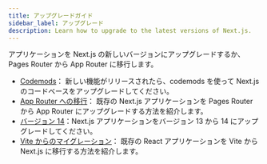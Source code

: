```yaml
---
title: アップグレードガイド
sidebar_label: アップグレード
description: Learn how to upgrade to the latest versions of Next.js.
---
```


アプリケーションを Next.js の新しいバージョンにアップグレードするか、Pages Router から App Router に移行します。

- [Codemods](/docs/app-router/building-your-application/upgrading/codemods)： 新しい機能がリリースされたら、codemods を使って Next.js のコードベースをアップグレードしてください。
- [App Router への移行](/docs/app-router/building-your-application/upgrading/app-router-migration)： 既存の Next.js アプリケーションを Pages Router から App Router にアップグレードする方法を紹介します。
- [バージョン 14](/docs/app-router/building-your-application/upgrading/version-14)：Next.js アプリケーションをバージョン 13 から 14 にアップグレードしてください。
- [Vite からのマイグレーション](/docs/app-router/building-your-application/upgrading/from-vite)： 既存の React アプリケーションを Vite から Next.js に移行する方法を紹介します。
